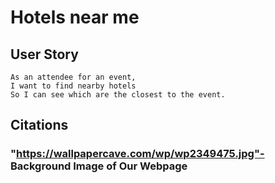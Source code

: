 # Hotels near me

## User Story
```
As an attendee for an event,
I want to find nearby hotels
So I can see which are the closest to the event.
```

## Citations
### "https://wallpapercave.com/wp/wp2349475.jpg"- Background Image of Our Webpage
